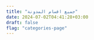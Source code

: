 ```yaml
---
title: "جميع اقسام المدونة"
date: 2024-07-02T04:41:28+03:00
draft: false
flag: "categories-page"
---
```



